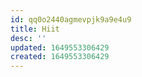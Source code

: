 ```yaml
---
id: qq0o2440agmevpjk9a9e4u9
title: Hiit
desc: ''
updated: 1649553306429
created: 1649553306429
---
```


